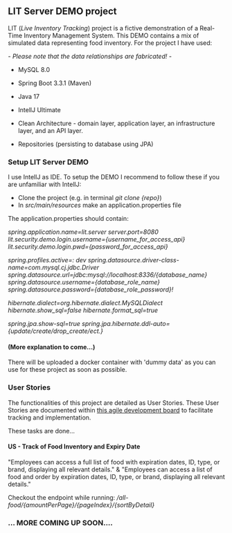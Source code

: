## LIT Server DEMO project
LIT (*Live Inventory Tracking*) project is a fictive demonstration of a Real-Time Inventory Management System. 
This DEMO contains a mix of simulated data representing food inventory. 
For the project I have used:

*- Please note that the data relationships are fabricated! -*
- MySQL 8.0
- Spring Boot 3.3.1 (Maven)
- Java 17
- IntellJ Ultimate


- Clean Architecture - domain layer, application layer, an infrastructure layer, and an API layer.
- Repositories (persisting to database using JPA)


### Setup LIT Server DEMO
I use IntellJ as IDE. To setup the DEMO I recommend to follow these if you are unfamiliar with IntellJ:
- Clone the project (e.g. in terminal *git clone {repo}*)
- In *src/main/resources* make an application.properties file

The application.properties should contain:

*spring.application.name=lit.server*
*server.port=8080*
*lit.security.demo.login.username={username_for_access_api}*
*lit.security.demo.login.pwd={password_for_access_api}*

*spring.profiles.active=: dev*
*spring.datasource.driver-class-name=com.mysql.cj.jdbc.Driver*
*spring.datasource.url=jdbc:mysql://localhost:8336/{database_name}*
*spring.datasource.username={database_role_name}*
*spring.datasource.password={database_role_password}!*

*hibernate.dialect=org.hibernate.dialect.MySQLDialect*
*hibernate.show_sql=false*
*hibernate.format_sql=true*

*spring.jpa.show-sql=true*
*spring.jpa.hibernate.ddl-auto={update/create/drop_create/ect.}* 


#### (More explanation to come...)
There will be  uploaded a docker container with 'dummy data' as you can use for these project as soon as possible.

### User Stories
The functionalities of this project are detailed as User Stories. 
These User Stories are documented within [this agile development board](https://github.com/users/ACHChristensen/projects/1) to facilitate tracking and implementation. 

These tasks are done...
#### US - Track of Food Inventory and Expiry Date
"Employees can access a full list of food with expiration dates, ID, type, or brand, displaying all relevant details."
& "Employees can access a list of food and order by expiration dates, ID, type, or brand, displaying all relevant details."


Checkout the endpoint while running: */all-food/{amountPerPage}/{pageIndex}/{sortByDetail}* 

### ... MORE COMING UP SOON....






